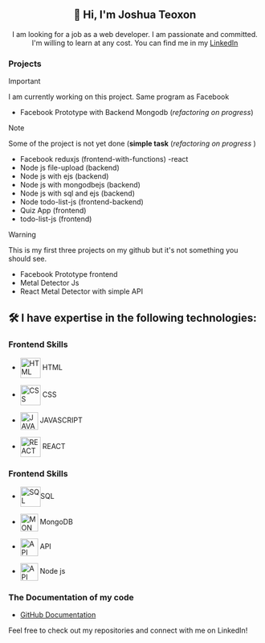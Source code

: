 <h2 align="center">👋 Hi, I'm Joshua Teoxon </h2>
<p align="center"> I am looking for a job as a web developer. I am passionate and committed. <br/>I'm willing to learn at any cost. You can find me in my
  <a href="https://www.linkedin.com/in/joshua-teoxon-34223b217/"> LinkedIn</a></p>


### Projects 
> [!IMPORTANT]
> I am currently working on this project. Same program as Facebook
* Facebook Prototype with Backend Mongodb (<i>refactoring on progress</i>)

> [!NOTE]
> Some of the project is not yet done (<b>simple task</b> (<i>refactoring on progress</i> )
*  Facebook reduxjs (frontend-with-functions) -react 
*  Node js file-upload (backend)
*  Node js with ejs (backend)
*  Node js with mongodbejs (backend)
*  Node js with sql and ejs (backend)
*  Node todo-list-js  (frontend-backend)
*  Quiz App (frontend)
*  todo-list-js (frontend)


> [!WARNING]
> This is my first three projects on my github but it's not something you should see.
*  Facebook Prototype frontend
*  Metal Detector Js
*  React Metal Detector with simple API


### <h2> 🛠️ I have expertise in the following technologies:</h2>
### Frontend Skills
* <p><img align="center" src="https://www.svgrepo.com/show/452228/html-5.svg" height="40" width="40" alt="HTML"/> HTML </p>
* <p> <img align="center" src="https://www.svgrepo.com/show/452185/css-3.svg" height="40" width="40" alt="CSS"/> CSS</p>
* <p><img align="center" src="https://www.svgrepo.com/show/349419/javascript.svg" height="35" width="35" alt="JAVASCRIPT"/> JAVASCRIPT </p>
* <p><img align="center" src="https://www.svgrepo.com/show/493719/react-javascript-js-framework-facebook.svg" height="40" width="40" alt="REACT"/> REACT </p>
### Frontend Skills
* <p><img align="center" src="https://www.svgrepo.com/show/331761/sql-database-sql-azure.svg" height="40" width="40" alt="SQL"/>SQL </p>
* <p><img align="center" src="https://www.svgrepo.com/show/439231/mongodb.svg" height="35" width="35" alt="MONGODB"/> MongoDB</p>
* <p><img align="center" src="https://www.svgrepo.com/show/261808/api.svg" height="35" width="35" alt="API"/> API </p>
* <p><img align="center" src="https://miro.medium.com/v2/resize:fit:800/1*bc9pmTiyKR0WNPka2w3e0Q.png" height="35" width="35" alt="API"/> Node js </p>



### The Documentation of my code 
- [GitHub Documentation](https://docs.github.com/en/get-started/writing-on-github/getting-started-with-writing-and-formatting-on-github/basic-writing-and-formatting-syntax#links)

Feel free to check out my repositories and connect with me on LinkedIn!
